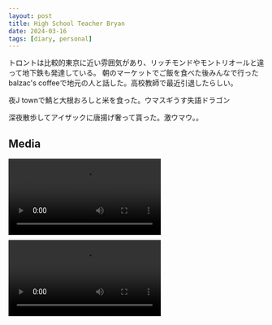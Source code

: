 ```yaml
---
layout: post
title: High School Teacher Bryan 
date: 2024-03-16
tags: [diary, personal]
---
```


トロントは比較的東京に近い雰囲気があり、リッチモンドやモントリオールと違って地下鉄も発達している。
朝のマーケットでご飯を食べた後みんなで行ったbalzac's coffeeで地元の人と話した。高校教師で最近引退したらしい。

夜J townで鯖と大根おろしと米を食った。ウマスギうす失語ドラゴン

深夜散歩してアイザックに唐揚げ奢って貰った。激ウマウ。。
## Media

<div style="display: flex; flex-wrap: wrap; gap: 10px;"><video src="https://lh3.googleusercontent.com/lr/AAJ1LKfGxdH3iQOlCAnIdR7TwVz0Z1ygROmFE5CNn_EOkSV5veDfd_ARD7rQ3MCoxOrxzW86YAxjpo9AOXEwi0fvBoOUJJskYPO441teBpx37qzybQJCH1HZCkmt7fTbO7J2OTw4T0JyVfdFBKJbSKr_ds4E48R0bATbAG1dwNjf6sAZCLLDzlcEqacrIfn8ULtP0QqfM8IzsMdv4HbjW3H30B0RNy-7RT-bduzAMNv0qYz89ie894whfEcllWH6pukuBktMAD9pn9TDXo_QYwHv2k6IvyeHbosav-boKEJe3DIu5cPJBoLJ-lgUXUbf4HuspgwH9h8MAtZmAqWxe_sik2MhSj4ZztMoQd_ZQX30E_K_7ZbHbl7ldHxCVapEB2taDoTeIQP7SKZo2vZZLpF18FXOl2RK8TDQzasA32iHH-brMVwY3RkIQE1j2NfqwalFE6onhtaBUIqZq8SLvOQHqopHhGZBrDLO8ucX3ooakJ-ofvqEIGFYLj-7Y_N7jofMQbZCcA1Hz5skVuJk_Dvy3HtcAY9dj6TAtiPWlD51FBCRoGvkQpwf3PteJLGF2ArdNhFsIwN2v6VjAp6DpvzOAdNcXd0hJaNe9e-x1MXdg6LGshC6rw0G8Qbroam_hB7jLJ7HiIuzvnANaE9N5YkmIEzyLBkdECH5KsvS_dS9T9n5SmYb3KOUoltEhgXDatiEEy3SA0VJe9AIHBLdDq7BJCiP3NDfgViv1eZt3Zud_NocIKpcmuknOqgwHC2deqyjIWxFKPdlHLlJs--bm2LfwQnIJ1iLq_Oy-mRTls1ZotSW47Q63O320g6DDslmSH5RfmtcuEBs4ZrZMmaGXaz7YwCwv6TnWRMcHSrsy095_K3urgIvU5mtpW56UX1aKPUlFwX5hylDAW5UsdYh5F97C0YRwyloWsyRZCE66L13qyDBlltTfRqf40IKz7rh6qBtC8myNuNudXftVAa5_NeRNeK0tNQ1Ow" controls style="max-width: 100%; height: auto;">Your browser does not support the video tag.</video> <img src="https://lh3.googleusercontent.com/lr/AAJ1LKdf3CV8b7BuR4yihdGsHJWkH7_3GSNLOR0kwlaVWH1BmBRHuQtk8GFT2pt1bJttSj-nmHqZZOOR-OQGdrbvGR_nG-OOsvmcLciX3ON3moEQsV5XJ_Qs1a3cFFxOrAiPVzDC86zARWWKnal4u2m1wwEYcyQQCn0hJGIHSavVevGFAV5cmw8b-B7F3ILIkTLo6B7ojkFPzcPb1RTP2qTD5waoOzshC2xnTbVvOfJgPdPBPvfFNQQ0Bu5DAgZ6YX2MznVP0RHGCdsOrVSW-ZLgPAvHQMH10gv66W1JP1rJ4bDYR396bEJ9ILTiKqB-quGMqMtra8NDlaRhLUs4UoW4DH4tm4RO3h04MJO84spswK91BsNIObD2SbkFws1qAaUUZPhEOgVegoOvB7uV98iE1l5CiCU5K2Q_mGTZE6UvBuiuxujpFt7_ws2jfsxQtzYb42dnGKCSw_La6NSyQ7HjZ-cksrsb5EvNvfqlPz7eE6XQy4O07Y97Ak-jN2ICiD-EnLzZCR2aHzbEWoZHt9hOnwgFDUHAefQXUkNdNObOgn65G6kzmYNDAji6i0a0cXTJ2stz7CHnKltnbqkAd7NYHlFVn6kEzEh_5_Ji1XFoqfJg1Wz9CAF7-h8FrFuxbctkL1MYnp_Bt0CD-9UI9Q4DY67MWN8xqHgvph0-tz2NvwWRVOOfaBIez1gd4TteM9AzMfW_lUgIqj_nSlX0yMNz86sQfE_0ofBJdosaMEI3pRJuiHt2V3M5Hq7L7oW8e2CkUi1SUiQOyVxbzG0D-Xwm2x9FcuVpHFbCHm8BaCG1M7tQ8xJpYMsBGlxeOnU6OQvcOKxZx3S5atJCdS8QQf0g3rLWmSiZIdk6HMT920GHyX-A9QxQ4zkeuAfQHWLaK6hKcQgMJN0n4TR0fLKMAQ-aKbgGymtsY49Jo29xnnRHSbKRw-kvzlQOr22peuD6VJ7RoxvLKg2-UpZmKClKIdvUsMcEJxsmuQ" alt="" style="max-width: 100%; height: auto;"> <img src="https://lh3.googleusercontent.com/lr/AAJ1LKfM00w2Mwgiroy1iyH-l84oVReHQPku6-EALr6JgVw-nYB9H1dg0kMsraRsLBLGLCJQ-DQVWE7Tmi5ypfGxMy6BOq45qHGPe582nKTWdJZuGrueZ79O539Iu6ES4asa6Adh7Trg-73WD6mm4fFcMhA1WUQtjWyR0yR7O2j96b5cC8ufZ4aQLQdtIfwDgAdOIAHQVy_-dC_cGzt7CMQpAINNKFUsZz4mFRA-vATT1oPNwhNfupdbBct703lbMp-s_v8l6ikH8HHvwI7KOP8I8oHe9q4STzPH-beG70MW0OWklGiYEROpeDQLm7XmbuvThVdW1ncaSpZ60Fh4qgKcUVtbXDRxmbhV1fNlPnE6vLm1-OQnJgsLSiX8IDZEOtwP5EppZcUDOJPheDJWFk7vTLvYtx2lCG-9AgzNKh1nCNYd5jdGM2Z0moKYC6ewH0UjaJUYsbOndDnuJB7UbSadFnLSSRroVkLIWHTuUo6E6c5Rkh-xQHEqqZbwdf4GjYphAOWZwboSEbRl8_BAJBDz-lj60kVAy3SEZhvB1vxWTJ-BJqumL53WBTsdNTeekeMtxU5isQtDCma-u5-j_ObTdc1ewXzaAXewuxllTiK2yeoZX8oIfqsSA7bOp1IFybEOeQKY7lNFvaLdosag42EeJLqa4fMo8FPfpFBAjulotPuI5QaUWrHs5RfV9idGWtV0nt87i_Iv1MO1QnnW_EIJcCnP-8Oi5IgjDQ_OZdsVWoJIs4Hf9u-qbt8_CTqsjbMY188rtD_k-2ZlRusF0Oz6bS62NJ0eSO6cmIjVpJdOugNpwZ0sQGrjHx6nkobK-cTB_ZFG15Sf7p9DTZj7mNmcHqlWqC-31cnUyMJMF0E3gVg3wsO0p1UP9Rre0AdxgydltWSGp7f8axMyQ9zVH6CsgfFxmZTQ4lFOtJ9bd7wZNRDwve0gie2mkhpTNeQt3k_UvigDXHIHn4D6WqXUfkWCqChcjwpHUQ" alt="" style="max-width: 100%; height: auto;"> <video src="https://lh3.googleusercontent.com/lr/AAJ1LKe6ACcixTOh5uzxS5wSJ8XZZuS4td_-ljEDPJ0-MOuOteXWX1EDPnjwPdQUQteUnYIMyXfhO4lLABhScVD9F4yvQdV3ZFMOkPLPdbb49eKpMjS7HZ9NxDbh3H6-OHYf8NHRdIFbKC-uRqJi4IZSIWnZ05HSfBmMUNOtvmxh-vnU1UTaAQAczUUEEcqZJygHD0o5iwhD6p8JizaabUYc3v2i25CH19Mlc-vZ8KevBJ7rx1Md9L6-SIvQ5t8tuaiUqDfaGearUDg92rsoFZh1HVdz_pnDGlz4tvheE4hJya8OOUMpUvaSujmBWVG3kmfZTvEcRbpUiHGAecK7NB90jFTWv7e9JuJRQWrKtWJsG0hc6E1gRvNJKoY4v8mr0rpC9m-AmDYFY3MhxZybQwxR2JhbPnhLPhI1QMd9QaF5C6OeFOGdcF2JOu_x7_d9DPvG-x4XWIWFn5VewAipgDCUKf2_LmdLKaBC0zUgG_XwKhJ38_DxTrPfqrkqIQ8FRrLBBKpwfDsGsimmxZ4RwthVkh-MJGm5PGMoKl_oZGTHa5Na4PztmPGxi9I_0BCJDGnCauqxvS1bketydepqM69js03yp0At-2m1RO9sEKiQLaQjBGAzFV0MQ55w1gZB9LnQBhaM53-oSTEH5cvSPHl2gtOSAqcJLwVABngl4gudWSxK80nSz6zUg-7xHnRFIRKXlKOqmNA4l9x0WvmAwBx1Tm24o_yVk4iIKsafj6PAWCz2OJ4rdoESPZ5x-XM3ZyRyDsz1VAQ1aI22KO1e4tOsaqsvIRfUoR2sDqBhgNDhTXrjH6X_5EmWqOBSeJvLVa0uDQ22iAAjLkI2AJhSrr9cG37-HjWQ1AOHnbhS_mIkWGBz832hPxiRVFmpUadQBKFoGv2nRisU2Otm5y7Q2R3FQHk2r-5cuyhej7iukBIWshavn3KuIoG44JPzfh68Rz7EMkSex0pRvGhi_XnIlv5M4ewAA-GGXQ" controls style="max-width: 100%; height: auto;">Your browser does not support the video tag.</video> <img src="https://lh3.googleusercontent.com/lr/AAJ1LKd0lKNdzisY2rsv-HCBoI9J5pDeA4SWUkuTbVCXTTEqu2vsOKvgsPq36u3thhlHmnjQotQo6lXn-6pvxzM5MFawhhBXnOM8yGC1Co_xFmGt3dGuVVYIqUre3j2FPu8iBdScEE8eTtt0Aujg_bE-cEkQWR2a7qxG2raRumGY5Z1qbtbA3USwfoN7NDjGdzPzxJOSJWyKuTXi-azTyH5SC6iA63gG2pVtUxJTe-saxJ1hQszVDtv3vUfP-YgTqzdA2GYtX8l5HqQ5MPvhM877kXMv11OadwS8fRbCbg4i0nNnz8Oaq8HFosMkq62XiHwdq5Ox4rznTzn4dagS_knIznwLUpDbLpc4_RlK0WZluBD7Cbkv7YzWTp_iwi0UYEd3pqt68vh-yJyc3dG3klUjYanLGmTx43yNQYGiyFGLhtiD15ZgH7B81KL51E6YxH7A2-Mc8n7XhoevkNclxx_f9ybt8XF7-1g3F0tCtSmA8xpVuG2uDKgO1TBW16WeOvDmIdM8h9ofqsy0jFwAd-sx2NTlvi0wr8MFAkTB9IAiPbfQ_NDpBCb0KoiRV4gby3krCKQYYcZjVx9iXt33XyEP80G4FXkcyO1G4lS0TWG8i4S06-yVxhI4KX52pb1S51pNG4bt7U419z2rASfpgDUz4talWJhkE26Zj7-HFuon2a0cPhLCvTBRvVeTJsWAyABzsG-dCbrGTl39hXWBaXuGKSYuUtHHUDRjGpx3_5fT2bN-tSYX3Ld4prEUNa7ypJuMPB9kavsKg6E7s85uY55oCnNo7YOmhWtf_FjY574gd4Qdd1_u1JAnbgpYlm1cNOBzQqMRZx2sGlkkFUl1zaK_2SoRDpbSR1UWPO9dM5aOZHr_8M1BtnAMOVdjS3zEqet_j9dO3z6Ec3FML9YJ3W7_OJJBWg4Po3RbKtYq06FGr38syZAEMJHUzccWODw_M3aXSgZr2RqI1BfvKSoQDBk71EzHu-mN9Q" alt="" style="max-width: 100%; height: auto;"></div>
